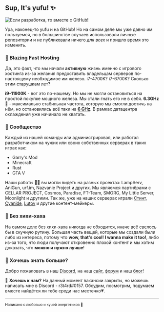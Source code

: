 ## Sup, It's yufu! ✨

![Если разработка, то вместе с GitHub!](https://i.yufu.us/2wym9p.png)

Ура, наконец-то yufu и на GitHub!
Но на самом деле мы уже давно им пользуемся, но в большинстве случаев использовали личные репозитории и не публиковали ничего *для всех* и пришло время это изменить.

### 🚀 Blazing Fast Hosting

Да, это факт, что мы начали **активную** жизнь именно с игрового хостинга из-за желания предоставить владельцам серверов по-настоящему необходимое им железо. 
i7-4700K? i7-6700K? Сколько этим старушкам лет? 

**i9-11900K** - вот это по-нашему. Но мы не могли остановиться на простой покупке мощного железа. Мы стали гнать его не в себя. **6.3GHz** 🤯 - максимально стабильная частота, которую мы смогли достичь на нём, но остановились всё таки на **[6 GHz](https://i.yufu.us/uzo3bx.mp4)**. В рамках датацентра охлаждения уже начинало не хватать.

### 🙌 Сообщество

Каждый из нашей команды или администрировал, или работал разработчиком на чужих или своих собственных серверах в таких играх как:

- Garry's Mod
- Minecraft
- Rust
- GTA V

Наши работы 👩‍💻 вы могли видеть на разных проектаз: LampServ, AniGun, urf.im, Nazvanie Project и других.
Мы являемся партнёрами с  CELLAR PROJECT, Cosmos, Paradise, FT-Team, SMORG, My Little Server, Moonlight и другими.
Так же, уже на наших серверах играли [Стинт](https://youtu.be/VJUbrjR-Nu0?t=243), [Cyanide](https://www.youtube.com/watch?v=tHu-3hF2LGU), [Lutov](https://www.youtube.com/watch?v=n5aoxyOHEIY) и другие контент-мейкеры.

### 🤫 Без хихи-хаха
На самом деле без хихи-хаха никогда не обходится, иначе всё свелось бы в скучную рутину.
Большая часть вещей, которые мы создали были либо из интереса, потому что **wow, that's cool! I wanna make it too!**, либо из-за того, что люди получают откровенно плохой контент и мы хотим доказать, что **можно и нужно лучше**!

### 🍿 Хочешь знать больше?

Добро пожаловать в наш [Discord](https://discord.gg/wJKcY3mRjM), на наш [сайт](https://yufu.us/), [форум](https://forum.yufu.us) и наш [блог](https://b.yufu.us)!

🎸 **Хочешь к нам?**
На данный момент вакансии закрыты, но можешь написать мне в Discord - r3t4rd#0157. Обсудим, посмотрим, подумаем вместе найдётся ли тебе среди нас местечко💗.

---

<sub>Написано с любовью и кучей энергетиков 🖤</sub>
